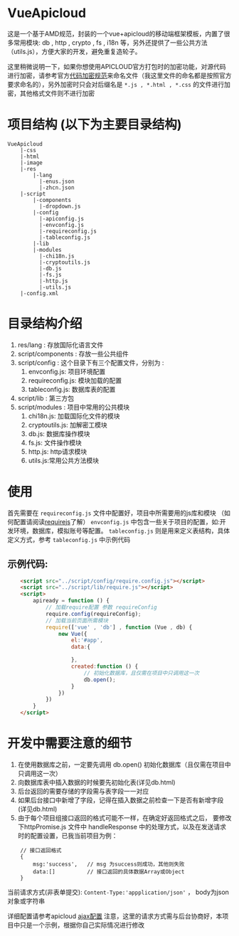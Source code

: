 # VueApicloud
这是一个基于AMD规范，封装的一个vue+apicloud的移动端框架模板，内置了很多常用模块: db , http , crypto , fs , i18n 等，另外还提供了一些公共方法（utils.js），方便大家的开发，避免重复造轮子。

这里稍微说明一下，如果你想使用APICLOUD官方打包时的加密功能，对源代码进行加密，请参考官方[代码加密规范](https://docs.apicloud.com/Dev-Guide/Code-Specification)来命名文件（我这里文件的命名都是按照官方要求命名的），另外加密时只会对后缀名是 `*.js , *.html , *.css` 的文件进行加密，其他格式文件则不进行加密

# 项目结构 (以下为主要目录结构)
```
VueApicloud
    |-css
    |-html
    |-image
    |-res
        |-lang
          |-enus.json
          |-zhcn.json
    |-script
        |-components
          |-dropdown.js
        |-config
          |-apiconfig.js
          |-envconfig.js
          |-requireconfig.js
          |-tableconfig.js
        |-lib
        |-modules
          |-chi18n.js
          |-cryptoutils.js
          |-db.js
          |-fs.js
          |-http.js
          |-utils.js
    |-config.xml
```

# 目录结构介绍

1. res/lang : 存放国际化语言文件
2. script/components : 存放一些公共组件
3. script/config :  这个目录下有三个配置文件，分别为 :
    1. envconfig.js: 项目环境配置
    2. requireconfig.js: 模块加载的配置
    3. tableconfig.js: 数据库表的配置
4. script/lib :  第三方包
5. script/modules : 项目中常用的公共模块
    1. chi18n.js: 加载国际化文件的模块
    2. cryptoutils.js: 加解密工模块
    3. db.js:   数据库操作模块
    4. fs.js:   文件操作模块
    5. http.js: http请求模块
    6. utils.js:常用公共方法模块

# 使用

首先需要在 `requireconfig.js` 文件中配置好，项目中所需要用的js库和模块 （如何配置请阅读[requirejs](https://requirejs.org/)了解）
`envconfig.js` 中包含一些关于项目的配置，如:开发环境，数据库，模拟账号等配置。
`tableconfig.js` 则是用来定义表结构，具体定义方式，参考 `tableconfig.js` 中示例代码

## 示例代码:
    
```html
    <script src="../script/config/require.config.js"></script>
    <script src="../script/lib/require.js"></script>
    <script>
        apiready = function () {
            // 加载require配置 参数 requireConfig
            require.config(requireConfig);
            // 加载当前页面所需模块
            require(['vue' , 'db'] , function (Vue , db) {
                new Vue({
                    el:'#app',
                    data:{

                    },
                    created:function () {
                        // 初始化数据库，且仅需在项目中只调用这一次
                        db.open();
                    }
                })
            })
        }
    </script>  
```

# 开发中需要注意的细节

1. 在使用数据库之前，一定要先调用 db.open() 初始化数据库（且仅需在项目中只调用这一次）
2. 向数据库表中插入数据的时候要先初始化表(详见db.html)
3. 后台返回的需要存储的字段需与表字段一一对应
4. 如果后台接口中新增了字段，记得在插入数据之前检查一下是否有新增字段(详见db.html)
5. 由于每个项目组接口返回的格式可能不一样，在确定好返回格式之后， 要修改下httpPromise.js 文件中 handleResponse 中的处理方式，以及在发送请求时的配置设置，已我当前项目为例：

```
    // 接口返回格式
    {
        msg:'success',   // msg 为success则成功，其他则失败
        data:[]          // 接口返回的具体数据Array或Object
    }
```
当前请求方式(非表单提交): `Content-Type:'appplication/json'` ， body为json对象或字符串
    
详细配置请参考apicloud [ajax配置](https://docs.apicloud.com/Client-API/api#3)
注意，这里的请求方式需与后台协商好，本项目中只是一个示例，根据你自己实际情况进行修改


